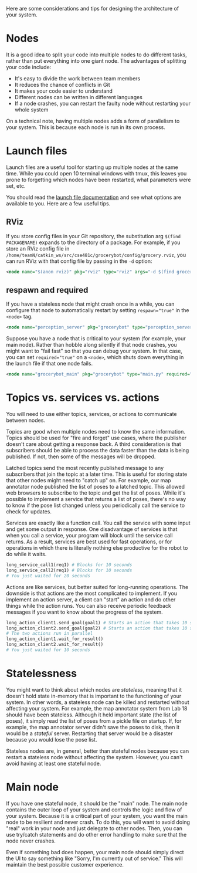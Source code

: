 Here are some considerations and tips for designing the architecture of your system.

# Nodes
It is a good idea to split your code into multiple nodes to do different tasks, rather than put everything into one giant node.
The advantages of splitting your code include:
- It's easy to divide the work between team members
- It reduces the chance of conflicts in Git
- It makes your code easier to understand
- Different nodes can be written in different languages
- If a node crashes, you can restart the faulty node without restarting your whole system

On a technical note, having multiple nodes adds a form of parallelism to your system.
This is because each node is run in its own process.

# Launch files
Launch files are a useful tool for starting up multiple nodes at the same time.
While you could open 10 terminal windows with tmux, this leaves you prone to forgetting which nodes have been restarted, what parameters were set, etc.

You should read the [launch file documentation](http://wiki.ros.org/roslaunch/XML) and see what options are available to you.
Here are a few useful tips.

## RViz
If you store config files in your Git repository, the substitution arg `$(find PACKAGENAME)` expands to the directory of a package.
For example, if you store an RViz config file in `/home/teamN/catkin_ws/src/cse481c/grocerybot/config/grocery.rviz`, you can run RViz with that config file by passing in the `-d` option:
```xml
<node name="$(anon rviz)" pkg="rviz" type="rviz" args="-d $(find grocerybot)/config/grocery.rviz" />
```

## respawn and required
If you have a stateless node that might crash once in a while, you can configure that node to automatically restart by setting `respawn="true"` in the `<node>` tag.
```xml
<node name="perception_server" pkg="grocerybot" type="perception_server" respawn="true" />
```

Suppose you have a node that is critical to your system (for example, your main node).
Rather than hobble along silently if that node crashes, you might want to "fail fast" so that you can debug your system.
In that case, you can set `required="true"` on a `<node>`, which shuts down everything in the launch file if that one node fails.
```xml
<node name="grocerybot_main" pkg="grocerybot" type="main.py" required="true" />
```

# Topics vs. services vs. actions
You will need to use either topics, services, or actions to communicate between nodes.

Topics are good when multiple nodes need to know the same information.
Topics should be used for "fire and forget" use cases, where the publisher doesn't care about getting a response back.
A third consideration is that subscribers should be able to process the data faster than the data is being published.
If not, then some of the messages will be dropped.

Latched topics send the most recently published message to any subscribers that join the topic at a later time.
This is useful for storing state that other nodes might need to "catch up" on.
For example, our map annotator node published the list of poses to a latched topic.
This allowed web browsers to subscribe to the topic and get the list of poses.
While it's possible to implement a service that returns a list of poses, there's no way to know if the pose list changed unless you periodically call the service to check for updates.

Services are exactly like a function call.
You call the service with some input and get some output in response.
One disadvantage of services is that when you call a service, your program will block until the service call returns.
As a result, services are best used for fast operations, or for operations in which there is literally nothing else productive for the robot to do while it waits.
```py
long_service_call1(req1) # Blocks for 10 seconds
long_service_call2(req1) # Blocks for 10 seconds
# You just waited for 20 seconds
```

Actions are like services, but better suited for long-running operations.
The downside is that actions are the most complicated to implement.
If you implement an action server, a client can "start" an action and do other things while the action runs.
You can also receive periodic feedback messages if you want to know about the progress of the system.

```py
long_action_client1.send_goal(goal1) # Starts an action that takes 10 seconds
long_action_client2.send_goal(goal2) # Starts an action that takes 10 seconds
# The two actions run in parallel
long_action_client1.wait_for_result()
long_action_client2.wait_for_result()
# You just waited for 10 seconds
```

# Statelessness
You might want to think about which nodes are *stateless*, meaning that it doesn't hold state in-memory that is important to the functioning of your system.
In other words, a stateless node can be killed and restarted without affecting your system.
For example, the map annotator system from Lab 18 should have been stateless.
Although it held important state (the list of poses), it simply read the list of poses from a pickle file on startup.
If, for example, the map annotator server didn't save the poses to disk, then it would be a *stateful* server.
Restarting that server would be a disaster because you would lose the pose list.

Stateless nodes are, in general, better than stateful nodes because you can restart a stateless node without affecting the system.
However, you can't avoid having at least one stateful node.

# Main node
If you have one stateful node, it should be the "main" node.
The main node contains the outer loop of your system and controls the logic and flow of your system.
Because it is a critical part of your system, you want the main node to be resilient and never crash.
To do this, you will want to avoid doing "real" work in your node and just delegate to other nodes.
Then, you can use try/catch statements and do other error handling to make sure that the node never crashes.

Even if something bad does happen, your main node should simply direct the UI to say something like "Sorry, I'm currently out of service."
This will maintain the best possible customer experience.